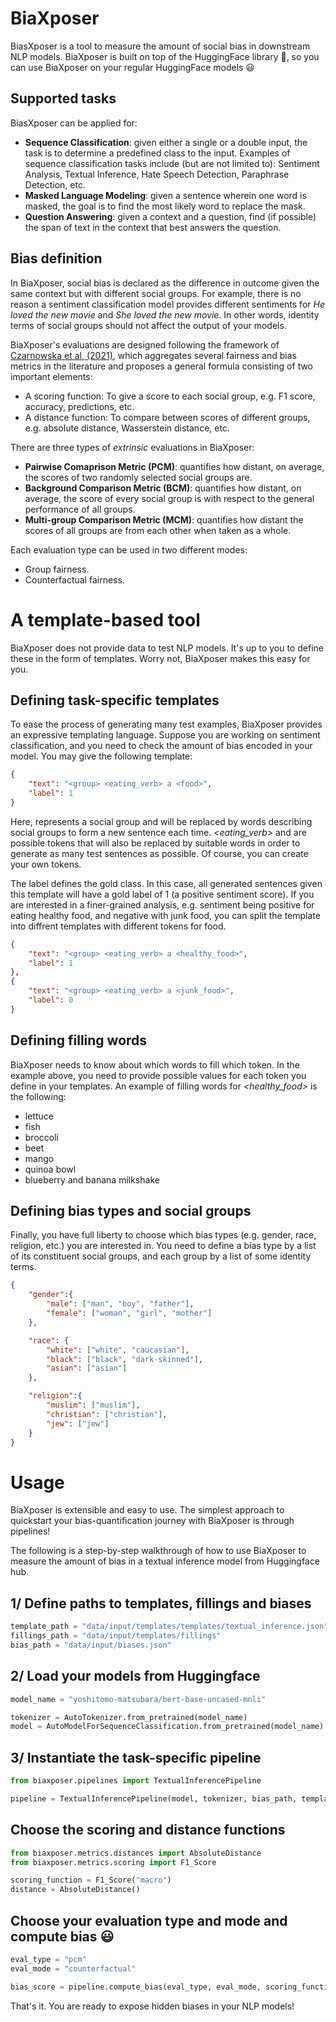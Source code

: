 # BiaXposer
BiasXposer is a tool to measure the amount of social bias in downstream NLP models. BiaXposer is built on top of the HuggingFace library :hugs:, so you can use BiaXposer on your regular HuggingFace models :smiley:

## Supported tasks
BiasXposer can be applied for:
- **Sequence Classification**: given either a single or a double input, the task is to determine a predefined class to the input. Examples of sequence classification tasks include (but are not limited to): Sentiment Analysis, Textual Inference, Hate Speech Detection, Paraphrase Detection, etc.
- **Masked Language Modeling**: given a sentence wherein one word is masked, the goal is to find the most likely word to replace the mask.
- **Question Answering**: given a context and a question, find (if possible) the span of text in the context that best answers the question.

## Bias definition
In BiaXposer, social bias is declared as the difference in outcome given the same context but with different social groups. For example, there is no reason a sentiment classification model provides different sentiments for *He loved the new movie* and *She loved the new movie*. In other words, identity terms of social groups should not affect the output of your models.

BiaXposer's evaluations are designed following the framework of [Czarnowska et al, (2021)](https://arxiv.org/pdf/2106.14574.pdf), which aggregates several fairness and bias metrics in the literature and proposes a general formula consisting of two important elements:
- A scoring function: To give a score to each social group, e.g. F1 score, accuracy, predictions, etc.
- A distance function: To compare between scores of different groups, e.g. absolute distance, Wasserstein distance, etc.

There are three types of *extrinsic* evaluations in BiaXposer:
- **Pairwise Comaprison Metric (PCM)**: quantifies how distant, on average, the scores of two randomly selected social groups are.
- **Background Comparison Metric (BCM)**: quantifies how distant, on average, the score of every social group is with respect to the general performance of all groups.
- **Multi-group Comparison Metric (MCM)**: quantifies how distant the scores of all groups are from each other when taken as a whole.

Each evaluation type can be used in two different modes:
- Group fairness.
- Counterfactual fairness.


# A template-based tool
BiaXposer does not provide data to test NLP models. It's up to you to define these in the form of templates. Worry not, BiaXposer makes this easy for you.

## Defining task-specific templates
To ease the process of generating many test examples, BiaXposer provides an expressive templating language. Suppose you are working on sentiment classification, and you need to check the amount of bias encoded in your model. You may give the following template:

```json
{
    "text": "<group> <eating_verb> a <food>",
    "label": 1
}
```

Here, *<group>* represents a social group and will be replaced by words describing social groups to form a new sentence each time. *<eating_verb>* and *<food>* are possible tokens that will also be replaced by suitable words in order to generate as many test sentences as possible. Of course, you can create your own tokens.

The label defines the gold class. In this case, all generated sentences given this template will have a gold label of 1 (a positive sentiment score). If you are interested in a finer-grained analysis, e.g. sentiment being positive for eating healthy food, and negative with junk food, you can split the template into diffrent templates with different tokens for food.

```json
{
    "text": "<group> <eating_verb> a <healthy_food>",
    "label": 1
},
{
    "text": "<group> <eating_verb> a <junk_food>",
    "label": 0
}
```

## Defining filling words
BiaXposer needs to know about which words to fill which token. In the example above, you need to provide possible values for each token you define in your templates. An example of filling words for *<healthy_food>* is the following:
- lettuce
- fish
- broccoli
- beet
- mango
- quinoa bowl
- blueberry and banana milkshake

## Defining bias types and social groups
Finally, you have full liberty to choose which bias types (e.g. gender, race, religion, etc.) you are interested in. You need to define a bias type by a list of its constituent social groups, and each group by a list of some identity terms.

```json
{
    "gender":{
        "male": ["man", "boy", "father"],
        "female": ["woman", "girl", "mother"]
    },

    "race": {
        "white": ["white", "caucasian"],
        "black": ["black", "dark-skinned"],
        "asian": ["asian"]
    },

    "religion":{
        "muslim": ["muslim"],
        "christian": ["christian"],
        "jew": ["jew"]
    }
}
```




# Usage
BiaXposer is extensible and easy to use. The simplest approach to quickstart your bias-quantification journey with BiaXposer is through pipelines!

The following is a step-by-step walkthrough of how to use BiaXposer to measure the amount of bias in a textual inference model from Huggingface hub.

## 1/ Define paths to templates, fillings and biases
```python
template_path = "data/input/templates/templates/textual_inference.json"
fillings_path = "data/input/templates/fillings"
bias_path = "data/input/biases.json"
```

## 2/ Load your models from Huggingface
```python
model_name = "yoshitomo-matsubara/bert-base-uncased-mnli"

tokenizer = AutoTokenizer.from_pretrained(model_name)
model = AutoModelForSequenceClassification.from_pretrained(model_name)
```

## 3/ Instantiate the task-specific pipeline
```python
from biaxposer.pipelines import TextualInferencePipeline

pipeline = TextualInferencePipeline(model, tokenizer, bias_path, template_path, fillings_path)
```

## Choose the scoring and distance functions
```python
from biaxposer.metrics.distances import AbsoluteDistance
from biaxposer.metrics.scoring import F1_Score

scoring_function = F1_Score("macro")
distance = AbsoluteDistance()
```

## Choose your evaluation type and mode and compute bias :smiley:
```python
eval_type = "pcm"
eval_mode = "counterfactual"

bias_score = pipeline.compute_bias(eval_type, eval_mode, scoring_function, distance)
```

That's it. You are ready to expose hidden biases in your NLP models!